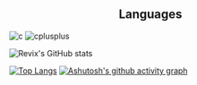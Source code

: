 <br />
<h2 align="center">
  Languages
 </h2>

![c](https://user-images.githubusercontent.com/30447649/174400400-5967840a-4781-43e5-aca9-4c6eaca4d819.png)
![cplusplus](https://user-images.githubusercontent.com/30447649/174400406-f07387fa-1546-413b-87c4-e9721975f80e.png)


![Revix's GitHub stats](https://github-readme-stats.vercel.app/api?username=revix-0&show_icons=true&theme=chartreuse-dark)

[![Top Langs](https://github-readme-stats.vercel.app/api/top-langs/?username=revix-0&layout=compact&theme=chartreuse-dark)](https://github.com/anuraghazra/github-readme-stats)
[![Ashutosh's github activity graph](https://activity-graph.herokuapp.com/graph?username=Revix-0&theme=react-dark)](https://github.com/ashutosh00710/github-readme-activity-graph)


